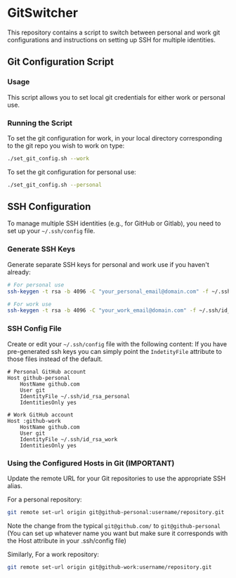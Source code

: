# GitSwitcher

This repository contains a script to switch between personal and work git configurations and instructions on setting up SSH for multiple identities.

## Git Configuration Script

### Usage

This script allows you to set local git credentials for either work or personal use.


### Running the Script

To set the git configuration for work, in your local directory corresponding to the git repo you wish to work on type:

```bash
./set_git_config.sh --work
```

To set the git configuration for personal use:

```bash
./set_git_config.sh --personal
```

## SSH Configuration

To manage multiple SSH identities (e.g., for GitHub or Gitlab), you need to set up your `~/.ssh/config` file.

### Generate SSH Keys

Generate separate SSH keys for personal and work use if you haven't already:

```bash
# For personal use
ssh-keygen -t rsa -b 4096 -C "your_personal_email@domain.com" -f ~/.ssh/id_rsa_personal

# For work use
ssh-keygen -t rsa -b 4096 -C "your_work_email@domain.com" -f ~/.ssh/id_rsa_work
```


### SSH Config File

Create or edit your `~/.ssh/config` file with the following content:
If you have pre-generated ssh keys you can simply point the `IndetityFile` attribute to those files instead of the default.

```plaintext
# Personal GitHub account
Host github-personal
    HostName github.com
    User git
    IdentityFile ~/.ssh/id_rsa_personal
    IdentitiesOnly yes

# Work GitHub account
Host :github-work
    HostName github.com
    User git
    IdentityFile ~/.ssh/id_rsa_work
    IdentitiesOnly yes
```

### Using the Configured Hosts in Git (__IMPORTANT__)

Update the remote URL for your Git repositories to use the appropriate SSH alias.

For a personal repository:

```bash
git remote set-url origin git@github-personal:username/repository.git
```

Note the change from the typical `git@github.com/` to `git@github-personal` (You can set up whatever name you want but make sure it corresponds with the Host attribute in your .ssh/config file)

Similarly,  For a work repository:

```bash
git remote set-url origin git@github-work:username/repository.git
```

